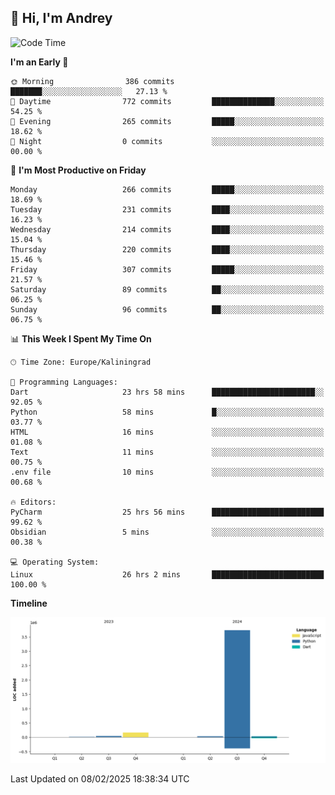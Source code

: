 ## 👋 Hi, I'm Andrey

<!--START_SECTION:waka-->
![Code Time](http://img.shields.io/badge/Code%20Time-738%20hrs%2049%20mins-blue)

**I'm an Early 🐤** 

```text
🌞 Morning                386 commits         ███████░░░░░░░░░░░░░░░░░░   27.13 % 
🌆 Daytime                772 commits         ██████████████░░░░░░░░░░░   54.25 % 
🌃 Evening                265 commits         █████░░░░░░░░░░░░░░░░░░░░   18.62 % 
🌙 Night                  0 commits           ░░░░░░░░░░░░░░░░░░░░░░░░░   00.00 % 
```
📅 **I'm Most Productive on Friday** 

```text
Monday                   266 commits         █████░░░░░░░░░░░░░░░░░░░░   18.69 % 
Tuesday                  231 commits         ████░░░░░░░░░░░░░░░░░░░░░   16.23 % 
Wednesday                214 commits         ████░░░░░░░░░░░░░░░░░░░░░   15.04 % 
Thursday                 220 commits         ████░░░░░░░░░░░░░░░░░░░░░   15.46 % 
Friday                   307 commits         █████░░░░░░░░░░░░░░░░░░░░   21.57 % 
Saturday                 89 commits          ██░░░░░░░░░░░░░░░░░░░░░░░   06.25 % 
Sunday                   96 commits          ██░░░░░░░░░░░░░░░░░░░░░░░   06.75 % 
```


📊 **This Week I Spent My Time On** 

```text
🕑︎ Time Zone: Europe/Kaliningrad

💬 Programming Languages: 
Dart                     23 hrs 58 mins      ███████████████████████░░   92.05 % 
Python                   58 mins             █░░░░░░░░░░░░░░░░░░░░░░░░   03.77 % 
HTML                     16 mins             ░░░░░░░░░░░░░░░░░░░░░░░░░   01.08 % 
Text                     11 mins             ░░░░░░░░░░░░░░░░░░░░░░░░░   00.75 % 
.env file                10 mins             ░░░░░░░░░░░░░░░░░░░░░░░░░   00.68 % 

🔥 Editors: 
PyCharm                  25 hrs 56 mins      █████████████████████████   99.62 % 
Obsidian                 5 mins              ░░░░░░░░░░░░░░░░░░░░░░░░░   00.38 % 

💻 Operating System: 
Linux                    26 hrs 2 mins       █████████████████████████   100.00 % 
```

**Timeline**

![Lines of Code chart](https://raw.githubusercontent.com/Mist3s/Mist3s/main/assets/bar_graph.png)


 Last Updated on 08/02/2025 18:38:34 UTC
<!--END_SECTION:waka-->

